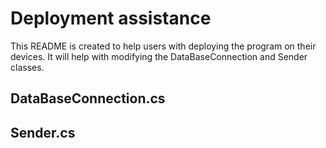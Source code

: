 # Deployment assistance
This README is created to help users with deploying the program on their devices. It will help with modifying the DataBaseConnection and Sender classes.

## DataBaseConnection.cs

## Sender.cs
